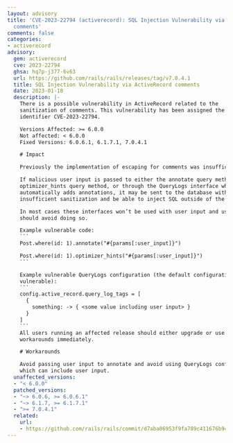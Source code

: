 ```yaml
---
layout: advisory
title: 'CVE-2023-22794 (activerecord): SQL Injection Vulnerability via ActiveRecord
  comments'
comments: false
categories:
- activerecord
advisory:
  gem: activerecord
  cve: 2023-22794
  ghsa: hq7p-j377-6v63
  url: https://github.com/rails/rails/releases/tag/v7.0.4.1
  title: SQL Injection Vulnerability via ActiveRecord comments
  date: 2023-01-18
  description: |-
    There is a possible vulnerability in ActiveRecord related to the
    sanitization of comments. This vulnerability has been assigned the CVE
    identifier CVE-2023-22794.

    Versions Affected: >= 6.0.0
    Not affected: < 6.0.0
    Fixed Versions: 6.0.6.1, 6.1.7.1, 7.0.4.1

    # Impact

    Previously the implementation of escaping for comments was insufficient for

    If malicious user input is passed to either the annotate query method, the
    optimizer_hints query method, or through the QueryLogs interface which
    automatically adds annotations, it may be sent to the database with
    insufficient sanitization and be able to inject SQL outside of the comment.

    In most cases these interfaces won’t be used with user input and users
    should avoid doing so.

    Example vulnerable code:
    ```
    Post.where(id: 1).annotate("#{params[:user_input]}")

    Post.where(id: 1).optimizer_hints("#{params[:user_input]}")
    ```

    Example vulnerable QueryLogs configuration (the default configuration is not
    vulnerable):
    ```
    config.active_record.query_log_tags = [
      {
        something: -> { <some value including user input> }
      }
    ]
    ```
    All users running an affected release should either upgrade or use one of the
    workarounds immediately.

    # Workarounds

    Avoid passing user input to annotate and avoid using QueryLogs configuration
    which can include user input.
  unaffected_versions:
  - "< 6.0.0"
  patched_versions:
  - "~> 6.0.6, >= 6.0.6.1"
  - "~> 6.1.7, >= 6.1.7.1"
  - ">= 7.0.4.1"
  related:
    url:
    - https://github.com/rails/rails/commit/d7aba06953f9fa789c411676b941d20df8ef73de
---
```

